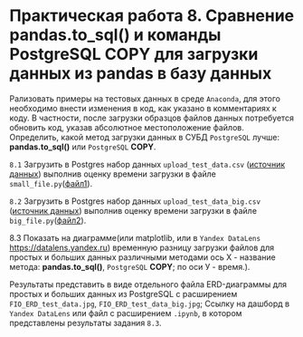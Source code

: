 # Практическая работа 8. Сравнение pandas.to_sql() и команды PostgreSQL COPY для загрузки данных из pandas в базу данных

Рализовать примеры на тестовых данных в среде `Anaconda`, для этого  необходимо внести изменения в код, как указано в комментариях к коду. 
В частности, после загрузки образцов файлов данных потребуется обновить код, указав абсолютное местоположение файлов. Определить, какой метод загрузки данных в СУБД `PostgreSQL` лучше: **pandas.to_sql()** или `PostgreSQL` **COPY**.

`8.1` Загрузить в Postgres набор данных `upload_test_data.csv` ([источник данных](https://github.com/BosenkoTM/SQL-for-Begginer-Data-Analytics/blob/main/practice/pr-5-2-upload-data-from-pandas-to-sql-main/upload_test_data.csv)) выполнив оценку времени загрузки в файле `small_file.py`([файл1](https://github.com/BosenkoTM/SQL-for-Begginer-Data-Analytics/blob/main/practice/pr-5-2-upload-data-from-pandas-to-sql-main/upload_test_data_big.csv)).
  
`8.2` Загрузить в Postgres набор данных `upload_test_data_big.csv` ([источник данных](https://github.com/BosenkoTM/SQL-for-Begginer-Data-Analytics/blob/main/practice/pr-5-2-upload-data-from-pandas-to-sql-main/upload_test_data_big.csv)) выполнив оценку времени загрузки в файле `big_file.py`([файл2](https://github.com/BosenkoTM/SQL-for-Begginer-Data-Analytics/blob/main/practice/pr-5-2-upload-data-from-pandas-to-sql-main/big_file.py)).

8.3 Показать на диаграмме(или matplotlib, или в `Yandex DataLens` https://datalens.yandex.ru) временную разницу загрузки файлов для простых и больших данных различными методами ось Х - название метода: **pandas.to_sql()**,  `PostgreSQL` **COPY**; по оси У - время.).

Результаты представить в виде отдельного файла ERD-диаграммы для простых и больших данных из PostgreSQL с расширением `FIO_ERD_test_data.jpg`, `FIO_ERD_test_data_big.jpg`;
Ссылку на дашборд в `Yandex DataLens` или файл с расширением `.ipynb`, в котором представлены результаты задания `8.3`.
